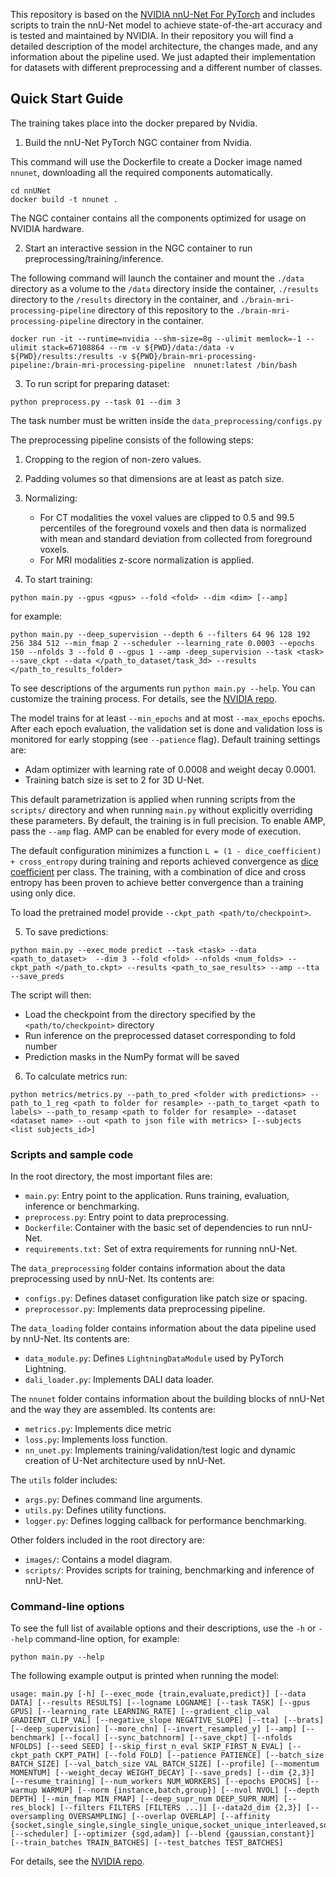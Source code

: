 
This repository is based on the [NVIDIA nnU-Net For PyTorch](https://github.com/NVIDIA/DeepLearningExamples/tree/master/PyTorch/Segmentation/nnUNet) and includes scripts to train the nnU-Net model to achieve state-of-the-art accuracy and is tested and maintained by NVIDIA. In their repository you will find a detailed description of the model architecture, the changes made, and any information about the pipeline used. We just adapted their implementation for datasets with different preprocessing and a different number of classes.


## Quick Start Guide

The training takes place into the docker prepared by Nvidia.

    
1. Build the nnU-Net PyTorch NGC container from Nvidia.
    
This command will use the Dockerfile to create a Docker image named `nnunet`, downloading all the required components automatically.

```
cd nnUNet
docker build -t nnunet .
```
    
The NGC container contains all the components optimized for usage on NVIDIA hardware.
    
2. Start an interactive session in the NGC container to run preprocessing/training/inference.
    
The following command will launch the container and mount the `./data` directory as a volume to the `/data` directory inside the container, `./results` directory to the `/results` directory in the container, and `./brain-mri-processing-pipeline` directory of this repository to the `./brain-mri-processing-pipeline` directory in the container.
    
```
docker run -it --runtime=nvidia --shm-size=8g --ulimit memlock=-1 --ulimit stack=67108864 --rm -v ${PWD}/data:/data -v ${PWD}/results:/results -v ${PWD}/brain-mri-processing-pipeline:/brain-mri-processing-pipeline  nnunet:latest /bin/bash
```

3. To run script for preparing dataset:

```
python preprocess.py --task 01 --dim 3
```
The task number must be written inside the `data_preprocessing/configs.py`

The preprocessing pipeline consists of the following steps:

1. Cropping to the region of non-zero values.
2. Padding volumes so that dimensions are at least as patch size.
3. Normalizing:
    * For CT modalities the voxel values are clipped to 0.5 and 99.5 percentiles of the foreground voxels and then data is normalized with mean and standard deviation from collected from foreground voxels.
    * For MRI modalities z-score normalization is applied.
    
    
4. To start training:
   
```
python main.py --gpus <gpus> --fold <fold> --dim <dim> [--amp]
```
for example:

```
python main.py --deep_supervision --depth 6 --filters 64 96 128 192 256 384 512 --min_fmap 2 --scheduler --learning_rate 0.0003 --epochs 150 --nfolds 3 --fold 0 --gpus 1 --amp -deep_supervision --task <task> --save_ckpt --data </path_to_dataset/task_3d> --results </path_to_results_folder>
```

To see descriptions of the arguments run `python main.py --help`. You can customize the training process. For details, see the [NVIDIA repo](https://github.com/NVIDIA/DeepLearningExamples/tree/master/PyTorch/Segmentation/nnUNet).

The model trains for at least `--min_epochs` and at most `--max_epochs` epochs. After each epoch evaluation, the validation set is done and validation loss is monitored for early stopping (see `--patience` flag). Default training settings are:
* Adam optimizer with learning rate of 0.0008 and weight decay 0.0001.
* Training batch size is set to 2 for 3D U-Net.
    
This default parametrization is applied when running scripts from the `scripts/` directory and when running `main.py` without explicitly overriding these parameters. By default, the training is in full precision. To enable AMP, pass the `--amp` flag. AMP can be enabled for every mode of execution.

The default configuration minimizes a function `L = (1 - dice_coefficient) + cross_entropy` during training and reports achieved convergence as [dice coefficient](https://en.wikipedia.org/wiki/S%C3%B8rensen%E2%80%93Dice_coefficient) per class. The training, with a combination of dice and cross entropy has been proven to achieve better convergence than a training using only dice.

To load the pretrained model provide `--ckpt_path <path/to/checkpoint>`.

5. To save predictions:

```
python main.py --exec_mode predict --task <task> --data <path_to_dataset>  --dim 3 --fold <fold> --nfolds <num_folds> --ckpt_path </path_to.ckpt> --results <path_to_sae_results> --amp --tta --save_preds
```

The script will then:

* Load the checkpoint from the directory specified by the `<path/to/checkpoint>` directory
* Run inference on the preprocessed dataset corresponding to fold number
* Prediction masks in the NumPy format will be saved
                       
6. To calculate metrics run:

```
python metrics/metrics.py --path_to_pred <folder with predictions> --path_to_1_reg <path to folder for resample> --path_to_target <path to labels> --path_to_resamp <path to folder for resample> --dataset <dataset name> --out <path to json file with metrics> [--subjects <list subjects_id>]
```

### Scripts and sample code

In the root directory, the most important files are:

* `main.py`: Entry point to the application. Runs training, evaluation, inference or benchmarking.
* `preprocess.py`: Entry point to data preprocessing.
* `Dockerfile`: Container with the basic set of dependencies to run nnU-Net.
* `requirements.txt:` Set of extra requirements for running nnU-Net.
    
The `data_preprocessing` folder contains information about the data preprocessing used by nnU-Net. Its contents are:
    
* `configs.py`: Defines dataset configuration like patch size or spacing.
* `preprocessor.py`: Implements data preprocessing pipeline.
    
The `data_loading` folder contains information about the data pipeline used by nnU-Net. Its contents are:
    
* `data_module.py`: Defines `LightningDataModule` used by PyTorch Lightning.
* `dali_loader.py`: Implements DALI data loader.
    
The `nnunet` folder contains information about the building blocks of nnU-Net and the way they are assembled. Its contents are:
    
* `metrics.py`: Implements dice metric
* `loss.py`: Implements loss function.
* `nn_unet.py`: Implements training/validation/test logic and dynamic creation of U-Net architecture used by nnU-Net.
    
The `utils` folder includes:

* `args.py`: Defines command line arguments.
* `utils.py`: Defines utility functions.
* `logger.py`: Defines logging callback for performance benchmarking.

Other folders included in the root directory are:

* `images/`: Contains a model diagram.
* `scripts/`: Provides scripts for training, benchmarking and inference of nnU-Net.

### Command-line options

To see the full list of available options and their descriptions, use the `-h` or `--help` command-line option, for example:

`python main.py --help`

The following example output is printed when running the model:

```
usage: main.py [-h] [--exec_mode {train,evaluate,predict}] [--data DATA] [--results RESULTS] [--logname LOGNAME] [--task TASK] [--gpus GPUS] [--learning_rate LEARNING_RATE] [--gradient_clip_val GRADIENT_CLIP_VAL] [--negative_slope NEGATIVE_SLOPE] [--tta] [--brats] [--deep_supervision] [--more_chn] [--invert_resampled_y] [--amp] [--benchmark] [--focal] [--sync_batchnorm] [--save_ckpt] [--nfolds NFOLDS] [--seed SEED] [--skip_first_n_eval SKIP_FIRST_N_EVAL] [--ckpt_path CKPT_PATH] [--fold FOLD] [--patience PATIENCE] [--batch_size BATCH_SIZE] [--val_batch_size VAL_BATCH_SIZE] [--profile] [--momentum MOMENTUM] [--weight_decay WEIGHT_DECAY] [--save_preds] [--dim {2,3}] [--resume_training] [--num_workers NUM_WORKERS] [--epochs EPOCHS] [--warmup WARMUP] [--norm {instance,batch,group}] [--nvol NVOL] [--depth DEPTH] [--min_fmap MIN_FMAP] [--deep_supr_num DEEP_SUPR_NUM] [--res_block] [--filters FILTERS [FILTERS ...]] [--data2d_dim {2,3}] [--oversampling OVERSAMPLING] [--overlap OVERLAP] [--affinity {socket,single_single,single_single_unique,socket_unique_interleaved,socket_unique_continuous,disabled}] [--scheduler] [--optimizer {sgd,adam}] [--blend {gaussian,constant}] [--train_batches TRAIN_BATCHES] [--test_batches TEST_BATCHES]
```
For details, see the [NVIDIA repo](https://github.com/NVIDIA/DeepLearningExamples/tree/master/PyTorch/Segmentation/nnUNet).
